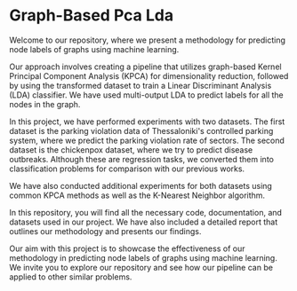 # Graph-Based Pca Lda
Welcome to our repository, where we present a methodology for predicting node labels of graphs using machine learning.

Our approach involves creating a pipeline that utilizes graph-based Kernel Principal Component Analysis (KPCA) for dimensionality reduction, followed by using the transformed dataset to train a Linear Discriminant Analysis (LDA) classifier. We have used multi-output LDA to predict labels for all the nodes in the graph.

In this project, we have performed experiments with two datasets. The first dataset is the parking violation data of Thessaloniki's controlled parking system, where we predict the parking violation rate of sectors. The second dataset is the chickenpox dataset, where we try to predict disease outbreaks. Although these are regression tasks, we converted them into classification problems for comparison with our previous works.

We have also conducted additional experiments for both datasets using common KPCA methods as well as the K-Nearest Neighbor algorithm.

In this repository, you will find all the necessary code, documentation, and datasets used in our project. We have also included a detailed report that outlines our methodology and presents our findings.

Our aim with this project is to showcase the effectiveness of our methodology in predicting node labels of graphs using machine learning. We invite you to explore our repository and see how our pipeline can be applied to other similar problems.
